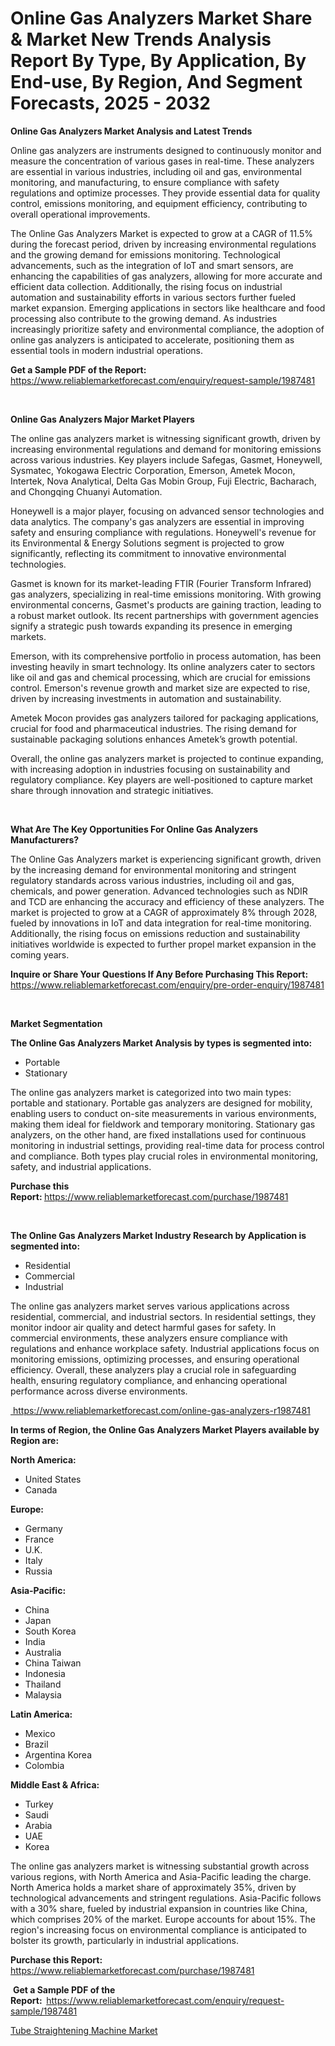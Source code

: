 <p><h1>Online Gas Analyzers Market Share & Market New Trends Analysis Report By Type, By Application, By End-use, By Region, And Segment Forecasts, 2025 - 2032</h1></p><p><strong>Online Gas Analyzers Market Analysis and Latest Trends</strong></p>
<p><p>Online gas analyzers are instruments designed to continuously monitor and measure the concentration of various gases in real-time. These analyzers are essential in various industries, including oil and gas, environmental monitoring, and manufacturing, to ensure compliance with safety regulations and optimize processes. They provide essential data for quality control, emissions monitoring, and equipment efficiency, contributing to overall operational improvements.</p><p>The Online Gas Analyzers Market is expected to grow at a CAGR of 11.5% during the forecast period, driven by increasing environmental regulations and the growing demand for emissions monitoring. Technological advancements, such as the integration of IoT and smart sensors, are enhancing the capabilities of gas analyzers, allowing for more accurate and efficient data collection. Additionally, the rising focus on industrial automation and sustainability efforts in various sectors further fueled market expansion. Emerging applications in sectors like healthcare and food processing also contribute to the growing demand. As industries increasingly prioritize safety and environmental compliance, the adoption of online gas analyzers is anticipated to accelerate, positioning them as essential tools in modern industrial operations.</p></p>
<p><strong>Get a Sample PDF of the Report:&nbsp;</strong> <a href="https://www.reliablemarketforecast.com/enquiry/request-sample/1987481?utm_campaign=2568&utm_medium=2&utm_source=Github&utm_content=ia&utm_term=20022025&utm_id=online-gas-analyzers">https://www.reliablemarketforecast.com/enquiry/request-sample/1987481</a></p>
<p>&nbsp;</p>
<p><strong>Online Gas Analyzers Major Market Players</strong></p>
<p><p>The online gas analyzers market is witnessing significant growth, driven by increasing environmental regulations and demand for monitoring emissions across various industries. Key players include Safegas, Gasmet, Honeywell, Sysmatec, Yokogawa Electric Corporation, Emerson, Ametek Mocon, Intertek, Nova Analytical, Delta Gas Mobin Group, Fuji Electric, Bacharach, and Chongqing Chuanyi Automation.</p><p>Honeywell is a major player, focusing on advanced sensor technologies and data analytics. The company's gas analyzers are essential in improving safety and ensuring compliance with regulations. Honeywell's revenue for its Environmental & Energy Solutions segment is projected to grow significantly, reflecting its commitment to innovative environmental technologies.</p><p>Gasmet is known for its market-leading FTIR (Fourier Transform Infrared) gas analyzers, specializing in real-time emissions monitoring. With growing environmental concerns, Gasmet's products are gaining traction, leading to a robust market outlook. Its recent partnerships with government agencies signify a strategic push towards expanding its presence in emerging markets.</p><p>Emerson, with its comprehensive portfolio in process automation, has been investing heavily in smart technology. Its online analyzers cater to sectors like oil and gas and chemical processing, which are crucial for emissions control. Emerson's revenue growth and market size are expected to rise, driven by increasing investments in automation and sustainability.</p><p>Ametek Mocon provides gas analyzers tailored for packaging applications, crucial for food and pharmaceutical industries. The rising demand for sustainable packaging solutions enhances Ametek’s growth potential.</p><p>Overall, the online gas analyzers market is projected to continue expanding, with increasing adoption in industries focusing on sustainability and regulatory compliance. Key players are well-positioned to capture market share through innovation and strategic initiatives.</p></p>
<p>&nbsp;</p>
<p><strong>What Are The Key Opportunities For Online Gas Analyzers Manufacturers?</strong></p>
<p><p>The Online Gas Analyzers market is experiencing significant growth, driven by the increasing demand for environmental monitoring and stringent regulatory standards across various industries, including oil and gas, chemicals, and power generation. Advanced technologies such as NDIR and TCD are enhancing the accuracy and efficiency of these analyzers. The market is projected to grow at a CAGR of approximately 8% through 2028, fueled by innovations in IoT and data integration for real-time monitoring. Additionally, the rising focus on emissions reduction and sustainability initiatives worldwide is expected to further propel market expansion in the coming years.</p></p>
<p><strong>Inquire or Share Your Questions If Any Before Purchasing This Report:</strong> <a href="https://www.reliablemarketforecast.com/enquiry/pre-order-enquiry/1987481?utm_campaign=2568&utm_medium=2&utm_source=Github&utm_content=ia&utm_term=20022025&utm_id=online-gas-analyzers">https://www.reliablemarketforecast.com/enquiry/pre-order-enquiry/1987481</a></p>
<p>&nbsp;</p>
<p><strong>Market Segmentation</strong></p>
<p><strong>The Online Gas Analyzers Market Analysis by types is segmented into:</strong></p>
<p><ul><li>Portable</li><li>Stationary</li></ul></p>
<p><p>The online gas analyzers market is categorized into two main types: portable and stationary. Portable gas analyzers are designed for mobility, enabling users to conduct on-site measurements in various environments, making them ideal for fieldwork and temporary monitoring. Stationary gas analyzers, on the other hand, are fixed installations used for continuous monitoring in industrial settings, providing real-time data for process control and compliance. Both types play crucial roles in environmental monitoring, safety, and industrial applications.</p></p>
<p><strong>Purchase this Report:&nbsp;</strong><a href="https://www.reliablemarketforecast.com/purchase/1987481?utm_campaign=2568&utm_medium=2&utm_source=Github&utm_content=ia&utm_term=20022025&utm_id=online-gas-analyzers">https://www.reliablemarketforecast.com/purchase/1987481</a></p>
<p>&nbsp;</p>
<p><strong>The Online Gas Analyzers Market Industry Research by Application is segmented into:</strong></p>
<p><ul><li>Residential</li><li>Commercial</li><li>Industrial</li></ul></p>
<p><p>The online gas analyzers market serves various applications across residential, commercial, and industrial sectors. In residential settings, they monitor indoor air quality and detect harmful gases for safety. In commercial environments, these analyzers ensure compliance with regulations and enhance workplace safety. Industrial applications focus on monitoring emissions, optimizing processes, and ensuring operational efficiency. Overall, these analyzers play a crucial role in safeguarding health, ensuring regulatory compliance, and enhancing operational performance across diverse environments.</p></p>
<p><a href="https://www.reliablemarketforecast.com/online-gas-analyzers-r1987481?utm_campaign=2568&utm_medium=2&utm_source=Github&utm_content=ia&utm_term=20022025&utm_id=online-gas-analyzers">&nbsp;https://www.reliablemarketforecast.com/online-gas-analyzers-r1987481</a></p>
<p><strong>In terms of Region, the Online Gas Analyzers Market Players available by Region are:</strong></p>
<p>
    <p> <strong> North America: </strong>
        <ul>
            <li>United States</li>
            <li>Canada</li>
        </ul>
        </p> 
    <p> <strong> Europe: </strong>
        <ul>
            <li>Germany</li>
            <li>France</li>
            <li>U.K.</li>
            <li>Italy</li>
            <li>Russia</li>
        </ul>
        </p> 
    <p> <strong> Asia-Pacific: </strong>
        <ul>
            <li>China</li>
            <li>Japan</li>
            <li>South Korea</li>
            <li>India</li>
            <li>Australia</li>
            <li>China Taiwan</li>
            <li>Indonesia</li>
            <li>Thailand</li>
            <li>Malaysia</li>
        </ul>
        </p> 
    <p> <strong> Latin America: </strong>
        <ul>
            <li>Mexico</li>
            <li>Brazil</li>
            <li>Argentina Korea</li>
            <li>Colombia</li>
        </ul>
        </p> 
    <p> <strong> Middle East & Africa: </strong>
        <ul>
            <li>Turkey</li>
            <li>Saudi</li>
            <li>Arabia</li>
            <li>UAE</li>
            <li>Korea</li>
        </ul>
    </p>
    </p>
<p><p>The online gas analyzers market is witnessing substantial growth across various regions, with North America and Asia-Pacific leading the charge. North America holds a market share of approximately 35%, driven by technological advancements and stringent regulations. Asia-Pacific follows with a 30% share, fueled by industrial expansion in countries like China, which comprises 20% of the market. Europe accounts for about 15%. The region's increasing focus on environmental compliance is anticipated to bolster its growth, particularly in industrial applications.</p></p>
<p><strong>Purchase this Report: </strong><a href="https://www.reliablemarketforecast.com/purchase/1987481?utm_campaign=2568&utm_medium=2&utm_source=Github&utm_content=ia&utm_term=20022025&utm_id=online-gas-analyzers">https://www.reliablemarketforecast.com/purchase/1987481</a></p>
<p>&nbsp;<strong>Get a Sample PDF of the Report:&nbsp;&nbsp;</strong><a href="https://www.reliablemarketforecast.com/enquiry/request-sample/1987481?utm_campaign=2568&utm_medium=2&utm_source=Github&utm_content=ia&utm_term=20022025&utm_id=online-gas-analyzers">https://www.reliablemarketforecast.com/enquiry/request-sample/1987481</a></p>
<p><strong></strong></p>
<p><p><a href="https://github.com/bogganbillie6969/Market-Research-Report-List-1/blob/main/tube-straightening-machine-market.md?utm_campaign=2568&utm_medium=2&utm_source=Github&utm_content=ia&utm_term=20022025&utm_id=online-gas-analyzers">Tube Straightening Machine Market</a></p></p>